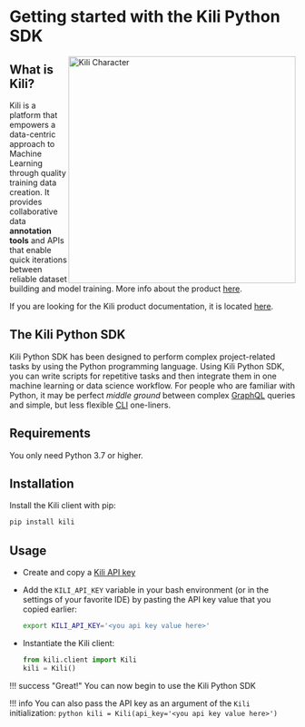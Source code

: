 # Getting started with the Kili Python SDK

<img src="assets/Kili_Core_Illustration_Interact.png" alt="Kili Character" align="right" style="height:400px;"/>

## What is Kili?
Kili is a platform that empowers a data-centric approach to Machine Learning through quality training data creation. It provides collaborative data **annotation tools** and APIs that enable quick iterations between reliable dataset building and model training. More info about the product [here](https://kili-technology.com/product/label-annotate).

If you are looking for the Kili product documentation, it is located [here](https://docs.kili-technology.com/docs).

## The Kili Python SDK
Kili Python SDK has been designed to perform complex project-related tasks by using the Python programming language. Using Kili Python SDK, you can write scripts for repetitive tasks and then integrate them in one machine learning or data science workflow. For people who are familiar with Python, it may be perfect *middle ground* between complex [GraphQL](https://docs.kili-technology.com/docs/kili-api) queries and simple, but less flexible [CLI](https://python-sdk-docs.kili-technology.com/latest/cli/) one-liners.

## Requirements

You only need Python 3.7 or higher.

## Installation

Install the Kili client with pip:

```bash
pip install kili
```

## Usage

- Create and copy a [Kili API key](https://docs.kili-technology.com/docs/creating-an-api-key)
- Add the `KILI_API_KEY` variable in your bash environment (or in the settings of your favorite IDE) by pasting the API key value that you copied earlier:

  ```bash
  export KILI_API_KEY='<you api key value here>'
  ```

- Instantiate the Kili client:

  ```python
  from kili.client import Kili
  kili = Kili()
  ```

!!! success "Great!"
    You can now begin to use the Kili Python SDK

!!! info
    You can also pass the API key as an argument of the `Kili` initialization:
    `python kili = Kili(api_key='<you api key value here>') `
